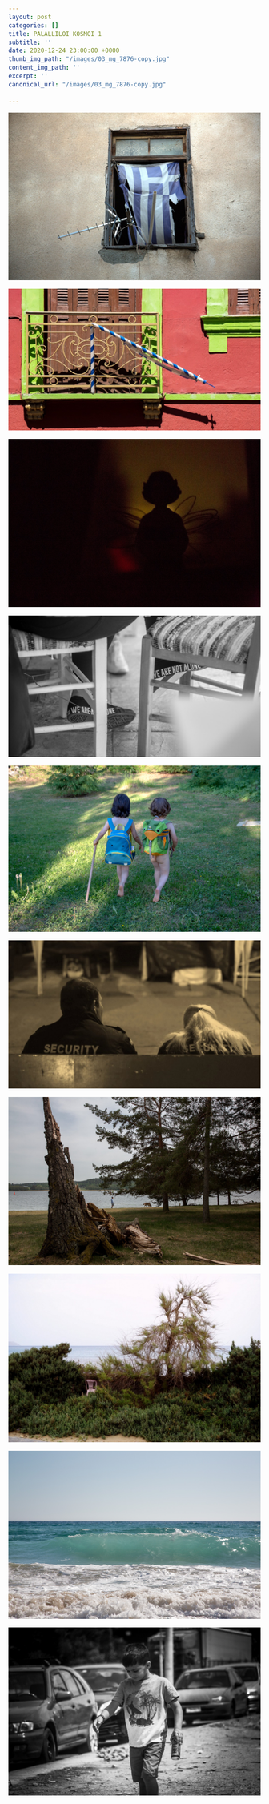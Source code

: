 ```yaml
---
layout: post
categories: []
title: PALALLILOI KOSMOI 1
subtitle: ''
date: 2020-12-24 23:00:00 +0000
thumb_img_path: "/images/03_mg_7876-copy.jpg"
content_img_path: ''
excerpt: ''
canonical_url: "/images/03_mg_7876-copy.jpg"

---
```

![](/images/01_mg_7573.jpg)

![](/images/02-131929648_681585886058037_1040773105836478074_n.jpg)

![](/images/03_mg_7876-copy.jpg)

![](/images/04-131902944_1107300193053781_3603208010813222575_n.jpg)

![](/images/05_mg_2873.jpg)

![](/images/06-131928750_730085474289301_2273806954289506505_n.jpg)

![](/images/07_mg_2658.jpg)

![](/images/08-131893977_208623750848161_392534892493619089_n.jpg)

![](/images/09_mg_4502.jpg)

![](/images/10-131933801_705965316775232_2998845457907328010_n.jpg)